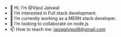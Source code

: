 - 👋 Hi, I’m @Vipul Jaiswal   
- 👀 I’m interested in Full stack development.
- 🌱 I’m currently working as a MERN stack developer.
- 💞️ I’m looking to collaborate on node.js
- 📫 How to reach me: jaiswalvipul8@gmail.com

<!---
vipuljaiswal8954/vipuljaiswal8954 is a ✨ special ✨ repository because its `README.md` (this file) appears on your GitHub profile.
You can click the Preview link to take a look at your changes.
--->
